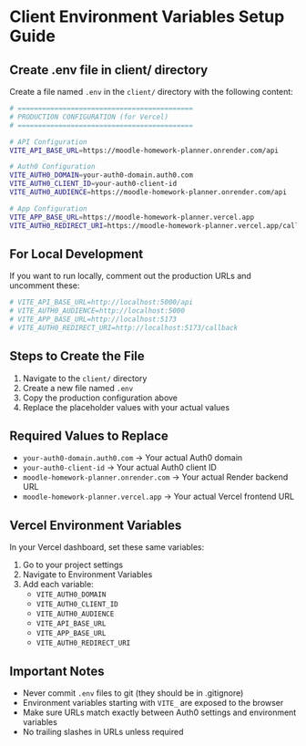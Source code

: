 # Client Environment Variables Setup Guide

## Create .env file in client/ directory

Create a file named `.env` in the `client/` directory with the following content:

```bash
# ===========================================
# PRODUCTION CONFIGURATION (for Vercel)
# ===========================================

# API Configuration
VITE_API_BASE_URL=https://moodle-homework-planner.onrender.com/api

# Auth0 Configuration
VITE_AUTH0_DOMAIN=your-auth0-domain.auth0.com
VITE_AUTH0_CLIENT_ID=your-auth0-client-id
VITE_AUTH0_AUDIENCE=https://moodle-homework-planner.onrender.com/api

# App Configuration
VITE_APP_BASE_URL=https://moodle-homework-planner.vercel.app
VITE_AUTH0_REDIRECT_URI=https://moodle-homework-planner.vercel.app/callback
```

## For Local Development

If you want to run locally, comment out the production URLs and uncomment these:

```bash
# VITE_API_BASE_URL=http://localhost:5000/api
# VITE_AUTH0_AUDIENCE=http://localhost:5000
# VITE_APP_BASE_URL=http://localhost:5173
# VITE_AUTH0_REDIRECT_URI=http://localhost:5173/callback
```

## Steps to Create the File

1. Navigate to the `client/` directory
2. Create a new file named `.env`
3. Copy the production configuration above
4. Replace the placeholder values with your actual values

## Required Values to Replace

- `your-auth0-domain.auth0.com` → Your actual Auth0 domain
- `your-auth0-client-id` → Your actual Auth0 client ID
- `moodle-homework-planner.onrender.com` → Your actual Render backend URL
- `moodle-homework-planner.vercel.app` → Your actual Vercel frontend URL

## Vercel Environment Variables

In your Vercel dashboard, set these same variables:

1. Go to your project settings
2. Navigate to Environment Variables
3. Add each variable:
   - `VITE_AUTH0_DOMAIN`
   - `VITE_AUTH0_CLIENT_ID`
   - `VITE_AUTH0_AUDIENCE`
   - `VITE_API_BASE_URL`
   - `VITE_APP_BASE_URL`
   - `VITE_AUTH0_REDIRECT_URI`

## Important Notes

- Never commit `.env` files to git (they should be in .gitignore)
- Environment variables starting with `VITE_` are exposed to the browser
- Make sure URLs match exactly between Auth0 settings and environment variables
- No trailing slashes in URLs unless required
